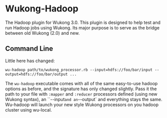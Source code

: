 # Wukong-Hadoop

The Hadoop plugin for Wukong 3.0. This plugin is designed to help test and run Hadoop jobs using Wukong. Its major purpose is to serve as the bridge between old Wukong (2.0) and new.

## Command Line

Little here has changed:

`wu-hadoop path/to/wukong_processor.rb --input=hdfs://foo/bar/input --output=hdfs://foo/bar/output ...`

The `wu-hadoop` executable comes with all of the same easy-to-use hadoop options as before, and the signature has only changed slightly. Pass it the path to your file with `:mapper` and `:reducer` processors defined (using new Wukong syntax), an ``--input` and an `--output` and everything stays the same. Wu-hadoop will launch your new style Wukong processors on you hadoop cluster using wu-local.